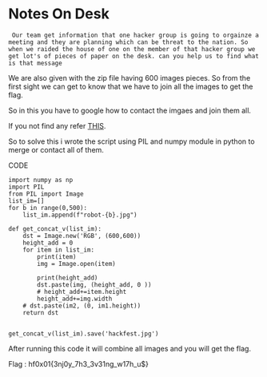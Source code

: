 # Notes On Desk

`
Our team get information that one hacker group is going to orgainze a meeting and they are planning which can be threat to the nation. So when we raided the house of one on the member of that hacker group we get lot's of pieces of paper on the desk. can you help us to find what is that message`


We are also given with the zip file having 600 images pieces. So from the first sight we can get to know that we have to join all the images to get the flag.


So in this you have to google how to contact the imgaes and join them all.

If you not find any refer [THIS](https://note.nkmk.me/en/python-pillow-concat-images/).

So to solve this i wrote the script using PIL and numpy module in python to merge or contact all of them.

CODE 

```
import numpy as np
import PIL
from PIL import Image
list_im=[]
for b in range(0,500):
	list_im.append(f"robot-{b}.jpg")

def get_concat_v(list_im):
    dst = Image.new('RGB', (600,600))
    height_add = 0 
    for item in list_im:
    	print(item)
    	img = Image.open(item)
    	
    	print(height_add)
    	dst.paste(img, (height_add, 0 ))
    	# height_add+=item.height
    	height_add+=img.width
    # dst.paste(im2, (0, im1.height))
    return dst


get_concat_v(list_im).save('hackfest.jpg')
```

After running this code it will combine all images and you will get the flag.


Flag : hf0x01{3nj0y_7h3_3v31ng_w17h_u$}